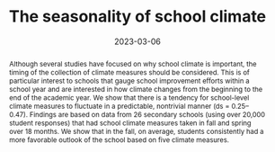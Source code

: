 ---
title: "The seasonality of school climate"
authors:
- FL Huang
- B Zhang
- WM Reinke
- KC Herman
- J Sebastian
date: "2023-03-06"
doi: "https://doi.org/10.1080/2372966X.2023.2176160"

publication_types: ["journal-article"]

publication: "*School Psychology Review, 53*(6), 668-674*"
abstract: Although several studies have focused on why school climate is important, the timing of the collection of climate measures should be considered. This is of particular interest to schools that gauge school improvement efforts within a school year and are interested in how climate changes from the beginning to the end of the academic year. We show that there is a tendency for school-level climate measures to fluctuate in a predictable, nontrivial manner (ds = 0.25–0.47). Findings are based on data from 26 secondary schools (using over 20,000 student responses) that had school climate measures taken in fall and spring over 18 months. We show that in the fall, on average, students consistently had a more favorable outlook of the school based on five climate measures.

---
